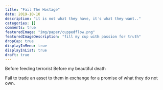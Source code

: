 ```yaml
---
title: "Fail The Hostage"
date: 2019-10-10
description: "it is not what they have, it's what they want.."
categories: []
comments: true
featuredImage: "img/paper/cuppedflow.png"
featuredImageDescription: "fill my cup with passion for truth"
dropCap: true
displayInMenu: true
displayInList: true
draft: true
---
```


Before feeding terrorist
Before my beautiful death

Fail to trade an asset to them in exchange for a promise of what they do not own.   

